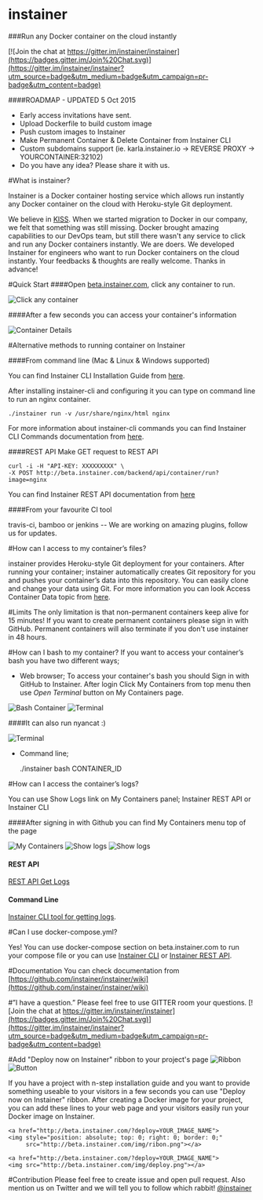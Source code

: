 # instainer
###Run any Docker container on the cloud instantly

[![Join the chat at https://gitter.im/instainer/instainer](https://badges.gitter.im/Join%20Chat.svg)](https://gitter.im/instainer/instainer?utm_source=badge&utm_medium=badge&utm_campaign=pr-badge&utm_content=badge)

####ROADMAP - UPDATED 5 Oct 2015
- Early access invitations have sent.
- Upload Dockerfile to build custom image
- Push custom images to Instainer
- Make Permanent Container & Delete Container from Instainer CLI
- Custom subdomains support (ie. karla.instainer.io -> REVERSE PROXY -> YOURCONTAINER:32102)
- Do you have any idea? Please share it with us.


#What is instainer?

Instainer is a Docker container hosting service which allows run instantly any Docker container on the cloud with Heroku-style Git deployment.

We believe in [KISS](https://en.wikipedia.org/wiki/KISS_principle). When we started migration to Docker in our company, we felt that something was still missing. Docker brought amazing capabilities to our DevOps team, but still there wasn't any service to click and run any Docker containers instantly. We are doers. We developed Instainer for engineers who want to run Docker containers on the cloud instantly. Your feedbacks & thoughts are really welcome. Thanks in advance!


#Quick Start
####Open [beta.instainer.com](http://beta.instainer.com), click any container to run.

![Click any container](http://beta.instainer.com/docs/instainer.png)

####After a few seconds you can access your container's information

![Container Details](http://beta.instainer.com/docs/container-details.png)


#Alternative methods to running container on Instainer


####From command line  (Mac & Linux & Windows supported)

You can find Instainer CLI Installation Guide from [here](https://github.com/instainer/instainer/wiki/Installation-Instainer-Client).

After installing instainer-cli and configuring it you can type on command line to run an nginx container.

    ./instainer run -v /usr/share/nginx/html nginx 


For more information about instainer-cli commands you can find Instainer CLI Commands documentation from [here](https://github.com/instainer/instainer/wiki#instainer-cli-commands).

####REST API
Make GET request to REST API 

    curl -i -H "API-KEY: XXXXXXXXX" \
    -X POST http://beta.instainer.com/backend/api/container/run?image=nginx

You can find Instainer REST API documentation from [here](https://github.com/instainer/instainer/wiki#instainer-rest-api-documentation)

####From your favourite CI tool

travis-ci, bamboo or jenkins -- We are working on amazing plugins, follow us for updates.


#How can I access to my container’s files?

instainer provides Heroku-style Git deployment for your containers. After running your container; instainer automatically creates Git repository for you and pushes your container’s data into this repository. You can easily clone and change your data using Git. For more information you can look Access Container Data topic from [here](https://github.com/instainer/instainer/wiki#accessing-container-data).



#Limits
The only limitation is that non-permanent containers keep alive for 15 minutes! If you want to create permanent containers please sign in with GitHub. Permanent containers will also terminate if you don't use instainer in 48 hours.

#How can I bash to my container?
If you want to access your container’s bash you have two different ways;

- Web browser; 
    To access your container's bash you should Sign in with GitHub to Instainer. After login Click My Containers from top menu then use *Open Terminal* button on My Containers page.

![Bash Container](http://beta.instainer.com/docs/bash-container.png)
![Terminal](http://beta.instainer.com/docs/terminal2.png)

####It can also run nyancat :)


![Terminal](http://beta.instainer.com/docs/terminal.png)

- Command line;

    ./instainer bash CONTAINER_ID

#How can I access the container’s logs?

You can use Show Logs link on My Containers panel; Instainer REST API or Instainer CLI

####After signing in with Github you can find My Containers menu top of the page

![My Containers](http://beta.instainer.com/docs/my-containers.png)
![Show logs](http://beta.instainer.com/docs/redis-my-containers.png)
![Show logs](http://beta.instainer.com/docs/redis.png)


#### REST API
[REST API Get Logs](https://github.com/instainer/instainer/wiki#container-logs)

#### Command Line
[Instainer CLI tool for getting logs](https://github.com/instainer/instainer/wiki#accessing-logs). 

#Can I use docker-compose.yml?

Yes! You can use docker-compose section on beta.instainer.com to run your compose file or you can use [Instainer CLI](https://github.com/instainer/instainer/wiki#instainer-cli-commands) or [Instainer REST API](https://github.com/instainer/instainer/wiki#instainer-rest-api-documentation).  

#Documentation
You can check documentation from [https://github.com/instainer/instainer/wiki](https://github.com/instainer/instainer/wiki)

#”I have a question.”
Please feel free to use GITTER room your questions. 
[![Join the chat at https://gitter.im/instainer/instainer](https://badges.gitter.im/Join%20Chat.svg)](https://gitter.im/instainer/instainer?utm_source=badge&utm_medium=badge&utm_campaign=pr-badge&utm_content=badge)


#Add "Deploy now on Instainer" ribbon to your project's page
![Ribbon](http://beta.instainer.com/img/ribon.png)
![Button](http://beta.instainer.com/img/deploy.png)

If you have a project with n-step installation guide and you want to provide something useable to your visitors in a few seconds you can use "Deploy now on Instainer" ribbon. After creating a Docker image for your project, you can add these lines to your web page and your visitors easily run your Docker image on Instainer.

    <a href="http://beta.instainer.com/?deploy=YOUR_IMAGE_NAME">
    <img style="position: absolute; top: 0; right: 0; border: 0;" 
         src="http://beta.instainer.com/img/ribon.png"></a>

    <a href="http://beta.instainer.com/?deploy=YOUR_IMAGE_NAME">
    <img src="http://beta.instainer.com/img/deploy.png"></a>


#Contribution
Please feel free to create issue and open pull request. Also mention us on Twitter and we will tell you to follow which rabbit! [@instainer](http://twitter.com/instainer)
